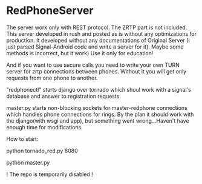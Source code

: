 # RedPhoneServer
The server work only with REST protocol.
The ZRTP part is not included.
This server developed in rush and posted as is
without any optimizations for production.
It developed without any documentations of Original Server (I just parsed Signal-Android
code and write a server for it). Maybe some methods is incorrect, but it work)
Use it only for education!

And if you want to use secure calls you need to write your own TURN server
for zrtp connections between phones. Without it you will get only requests
from one phone to another.

"redphonectl" starts django over tornado which shoul work with a signal's
database and answer to registration requests.

master.py starts non-blocking sockets for master-redphone connections
which handles phone connections for rings. By the plan it should work
with the django(with wsgi and app), but something went wrong...Haven't
have enough time for modifications.

How to start:

python tornado_red.py 8080

python master.py

! The repo is temporarily disabled !
